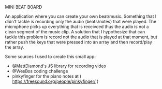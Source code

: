 MINI BEAT BOARD

An application where you can create your own beat/music. 
Something that I didn't tackle is recording only the audio (beats/notes) that were played.  The microphone picks up everything that is receivced thus the audio is not a clean segment of the music clip.
A solution that I hypothesize that can tackle this problem is record not the audio that is played at that moment, but rather push the keys that were pressed into an array and then record/play the array. 

Some sources I used to create this small app: 
- @MattDiamond's JS library for recording video
- @WesBos coding challenge
- pinkyfinger for the piano notes at ( https://freesound.org/people/pinkyfinger/ )

